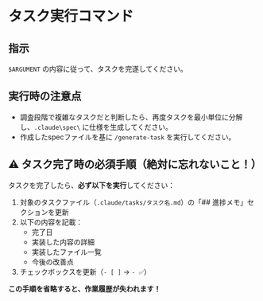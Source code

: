 # タスク実行コマンド

## 指示
`$ARGUMENT` の内容に従って、タスクを完遂してください。

## 実行時の注意点
- 調査段階で複雑なタスクだと判断したら、再度タスクを最小単位に分解し、`.claude\spec\` に仕様を生成してください。
- 作成したspecファイルを基に `/generate-task` を実行してください。

## ⚠️ タスク完了時の必須手順（絶対に忘れないこと！）
タスクを完了したら、**必ず以下を実行**してください：
1. 対象のタスクファイル（`.claude/tasks/タスク名.md`）の「## 進捗メモ」セクションを更新
2. 以下の内容を記載：
   - 完了日
   - 実装した内容の詳細
   - 実装したファイル一覧
   - 今後の改善点
3. チェックボックスを更新（`- [ ]` → `- ✅`）

**この手順を省略すると、作業履歴が失われます！**